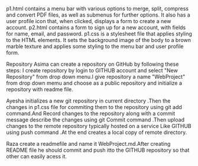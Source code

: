 p1.html contains a menu bar with various options to merge, split, compress and convert PDF files, as well as submenus for further options. It also has a user profile icon that, when clicked, displays a form to create a new account.
p2.html contains a form to sign up for a new account, with fields for name, email, and password.
p1.css is a stylesheet file that applies styling to the HTML elements. It sets the background image of the body to a brown marble texture and applies some styling to the menu bar and user profile form.
  
Repository
Asima can create a repository on GitHub by following these steps:
I create repository by login to GITHUB account and select "New Repository" from drop down menu.I give  repository a name "WebProject" from drop down memu and choose as a public repository and initialize a repository with readme file.

Ayesha initializes a new git repository in current directory .Then the changes in p1.css file for commiting them to the repository using git add command.And Record changes to the repository along with a commit message describe the changes using git Commit command .Then upload changes to the  remote repository typically hosted on a service Like GITHUB using push command .At the end creates a local copy of remote directory.


Raza create a readmefile  and name it WebProject.md.After creating README file he should commit and push itto the GITHUB repository so that other can easily acess it.
